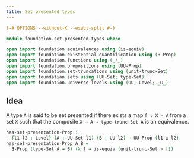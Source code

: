 ```yaml
---
title: Set presented types
---
```


```agda
{-# OPTIONS --without-K --exact-split #-}

module foundation.set-presented-types where

open import foundation.equivalences using (is-equiv)
open import foundation.existential-quantification using (∃-Prop)
open import foundation.functions using (_∘_)
open import foundation.propositions using (UU-Prop)
open import foundation.set-truncations using (unit-trunc-Set)
open import foundation.sets using (UU-Set; type-Set)
open import foundation.universe-levels using (UU; Level; _⊔_)
```

## Idea

A type `A` is said to be set presented if there exists a map `f : X → A` from a set `X` such that the composite `X → A → type-trunc-Set A` is an equivalence.

```agda
has-set-presentation-Prop :
  {l1 l2 : Level} (A : UU-Set l1) (B : UU l2) → UU-Prop (l1 ⊔ l2)
has-set-presentation-Prop A B =
  ∃-Prop (type-Set A → B) (λ f → is-equiv (unit-trunc-Set ∘ f))
```
